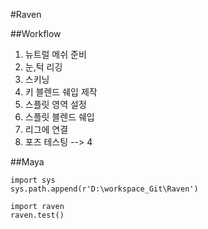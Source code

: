 #Raven

##Workflow

1. 뉴트럴 메쉬 준비
2. 눈,턱 리깅
3. 스키닝
4. 키 블렌드 쉐입 제작
5. 스플릿 영역 설정
6. 스플릿 블렌드 쉐입
7. 리그에 연결
8. 포즈 테스팅 --> 4

##Maya
```
import sys
sys.path.append(r'D:\workspace_Git\Raven')

import raven
raven.test()
```


